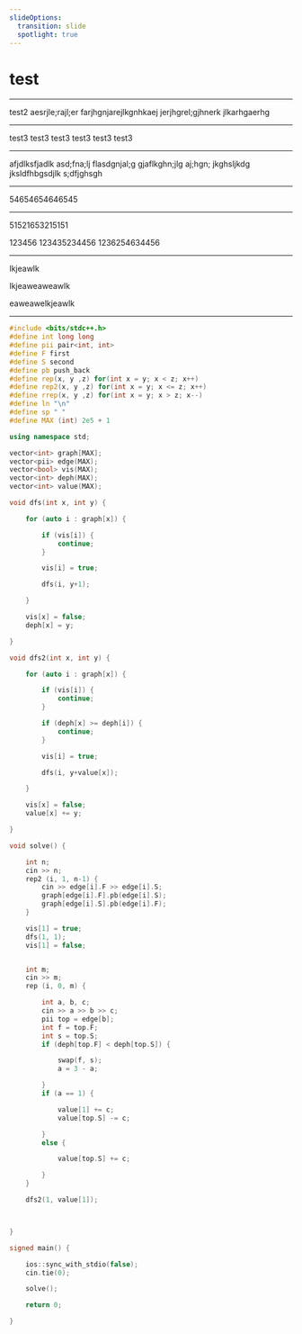 ```yaml
---
slideOptions:
  transition: slide
  spotlight: true
---
```


# test

----

test2
aesrjle;rajl;er
farjhgnjarejlkgnhkaej
jerjhgrel;gjhnerk
jlkarhgaerhg

----

test3
test3
test3
test3
test3
test3

---

afjdlksfjadlk
asd;fna;lj
flasdgnjal;g
gjaflkghn;jlg
aj;hgn;
jkghsljkdg
jksldfhbgsdjlk
s;dfjghsgh

----

54654654646545

---

51521653215151

<span>123456<!-- .element: class="fragment" data-fragment-index="1" --></span> 
<span>123435234456<!-- .element: class="fragment" data-fragment-index="2" --></span>
<span>1236254634456<!-- .element: class="fragment" data-fragment-index="3" --></span>

---

<span><!-- .element: class="fragment highlight-green"-->lkjeawlk</span>

<span><!-- .element: class="fragment highlight-red"-->lkjeaweaweawlk</span>

<span><!-- .element: class="fragment highlight-blue"-->eaweawelkjeawlk</span>

---

``` cpp [ 1 | 2 | 3-20 ]
#include <bits/stdc++.h>
#define int long long
#define pii pair<int, int>
#define F first
#define S second
#define pb push_back
#define rep(x, y ,z) for(int x = y; x < z; x++)
#define rep2(x, y ,z) for(int x = y; x <= z; x++)
#define rrep(x, y ,z) for(int x = y; x > z; x--)
#define ln "\n"
#define sp " "
#define MAX (int) 2e5 + 1

using namespace std;

vector<int> graph[MAX];
vector<pii> edge(MAX);
vector<bool> vis(MAX);
vector<int> deph(MAX);
vector<int> value(MAX);

void dfs(int x, int y) {

    for (auto i : graph[x]) {

        if (vis[i]) {
            continue;
        }

        vis[i] = true;

        dfs(i, y+1);

    }

    vis[x] = false;
    deph[x] = y;

}

void dfs2(int x, int y) {

    for (auto i : graph[x]) {

        if (vis[i]) {
            continue;
        }

        if (deph[x] >= deph[i]) {
            continue;
        }

        vis[i] = true;

        dfs(i, y+value[x]);

    }

    vis[x] = false;
    value[x] += y;

}

void solve() {

    int n;
    cin >> n;
    rep2 (i, 1, n-1) {
        cin >> edge[i].F >> edge[i].S;
        graph[edge[i].F].pb(edge[i].S);
        graph[edge[i].S].pb(edge[i].F);
    }

    vis[1] = true;
    dfs(1, 1);
    vis[1] = false;


    int m;
    cin >> m;
    rep (i, 0, m) {

        int a, b, c;
        cin >> a >> b >> c;
        pii top = edge[b];
        int f = top.F;
        int s = top.S;
        if (deph[top.F] < deph[top.S]) {

            swap(f, s);
            a = 3 - a;

        }
        if (a == 1) {

            value[1] += c;
            value[top.S] -= c;

        }
        else {

            value[top.S] += c;

        }
    }

    dfs2(1, value[1]);



}

signed main() {

    ios::sync_with_stdio(false);
    cin.tie(0);

    solve();

    return 0;

}

```